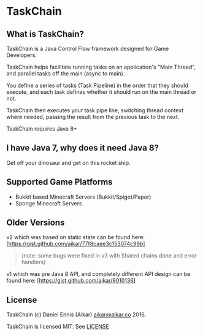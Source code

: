 # TaskChain

## What is TaskChain?
TaskChain is a Java Control Flow framework designed for Game Developers. 

TaskChain helps facilitate running tasks on an application's "Main Thread", and parallel tasks off the main (async to main).

You define a series of tasks (Task Pipeline) in the order that they should execute, and each task defines whether it should run on the main thread or not.

TaskChain then executes your task pipe line, switching thread context where needed, passing the result from the previous task to the next.

TaskChain requires Java 8+

## I have Java 7, why does it need Java 8?
Get off your dinosaur and get on this rocket ship.

## Supported Game Platforms
  - Bukkit based Minecraft Servers (Bukkit/Spigot/Paper)
  - Sponge Minecraft Servers

## Older Versions
v2 which was based on static state can be found here: [https://gist.github.com/aikar/77f8caee3c153074c99b]
> (note: some bugs were fixed in v3 with Shared chains done and error handlers)
 
v1 which was pre Java 8 API, and completely different API design can be found here: [https://gist.github.com/aikar/9010136]


## License

TaskChain (c) Daniel Ennis (Aikar) <aikar@aikar.co> 2016.

TaskChain is licensed MIT. See [LICENSE](LICENSE)

